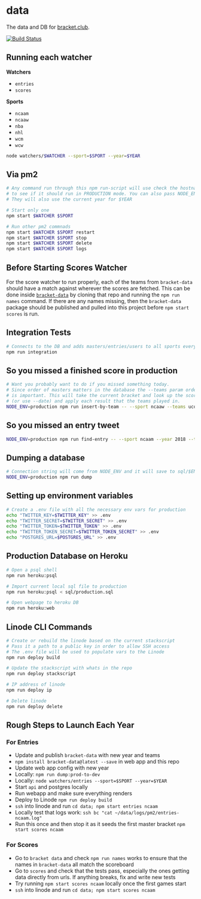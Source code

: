 # data

The data and DB for [bracket.club](https://bracket.club).

[![Build Status](https://travis-ci.org/bracketclub/data.svg?branch=master)](https://travis-ci.org/bracketclub/data)

## Running each watcher

**Watchers**

- `entries`
- `scores`

**Sports**

- `ncaam`
- `ncaaw`
- `nba`
- `nhl`
- `wcm`
- `wcw`

```sh
node watchers/$WATCHER --sport=$SPORT --year=$YEAR
```

## Via pm2

```sh
# Any command run through this npm run-script will use check the hostname==localhost
# to see if it should run in PRODUCTION mode. You can also pass NODE_ENV=production to force it
# They will also use the current year for $YEAR

# Start only one
npm start $WATCHER $SPORT

# Run other pm2 commnads
npm start $WATCHER $SPORT restart
npm start $WATCHER $SPORT stop
npm start $WATCHER $SPORT delete
npm start $WATCHER $SPORT logs
```

## Before Starting Scores Watcher

For the score watcher to run properly, each of the teams from `bracket-data` should have a match against wherever the scores are fetched. This can be done inside [`bracket-data`](https://github.com/bracketclub/bracket-data) by cloning that repo and running the `npm run names` command. If there are any names missing, then the `bracket-data` package should be published and pulled into this project before `npm start scores` is run.

## Integration Tests

```sh
# Connects to the DB and adds masters/entries/users to all sports every 5 seconds
npm run integration
```

## So you missed a finished score in production

```sh
# Want you probably want to do if you missed something today.
# Since order of masters matters in the database the --teams param order
# is important. This will take the current bracket and look up the scores for today
# (or use --date) and apply each result that the teams played in.
NODE_ENV=production npm run insert-by-team -- --sport ncaaw --teams uconn "notre dame"
```

## So you missed an entry tweet

```sh
NODE_ENV=production npm run find-entry -- --sport ncaam --year 2018 --tweet TWEET_ID
```

## Dumping a database

```sh
# Connection string will come from NODE_ENV and it will save to sql/$ENV.sql
NODE_ENV=production npm run dump
```

## Setting up environment variables

```sh
# Create a .env file with all the necessary env vars for production
echo "TWITTER_KEY=$TWITTER_KEY" >> .env
echo "TWITTER_SECRET=$TWITTER_SECRET" >> .env
echo "TWITTER_TOKEN=$TWITTER_TOKEN" >> .env
echo "TWITTER_TOKEN_SECRET=$TWITTER_TOKEN_SECRET" >> .env
echo "POSTGRES_URL=$POSTGRES_URL" >> .env
```

## Production Database on Heroku

```sh
# Open a psql shell
npm run heroku:psql

# Import current local sql file to production
npm run heroku:psql < sql/production.sql

# Open webpage to heroku DB
npm run heroku:web
```

## Linode CLI Commands

```sh
# Create or rebuild the linode based on the current stackscript
# Pass it a path to a public key in order to allow SSH access
# The .env file will be used to populate vars to the Linode
npm run deploy build

# Update the stackscript with whats in the repo
npm run deploy stackscript

# IP address of linode
npm run deploy ip

# Delete linode
npm run deploy delete
```

## Rough Steps to Launch Each Year

### For Entries

- Update and publish `bracket-data` with new year and teams
- `npm install bracket-data@latest --save` in web app and this repo
- Update web app config with new year
- Locally: `npm run dump:prod-to-dev`
- Locally: `node watchers/entries --sport=$SPORT --year=$YEAR`
- Start `api` and postgres locally
- Run webapp and make sure everything renders
- Deploy to Linode `npm run deploy build`
- `ssh` into linode and run `cd data; npm start entries ncaam`
- Locally test that logs work: `ssh bc "cat ~/data/logs/pm2/entries-ncaam.log"`
- Run this once and then stop it as it seeds the first master bracket `npm start scores ncaam`

### For Scores

- Go to `bracket data` and check `npm run names` works to ensure that the names in `bracket-data` all match the scoreboard
- Go to `scores` and check that the tests pass, especially the ones getting data directly from urls. If anything breaks, fix and write new tests
- Try running `npm start scores ncaam` locally once the first games start
- `ssh` into linode and run `cd data; npm start scores ncaam`
